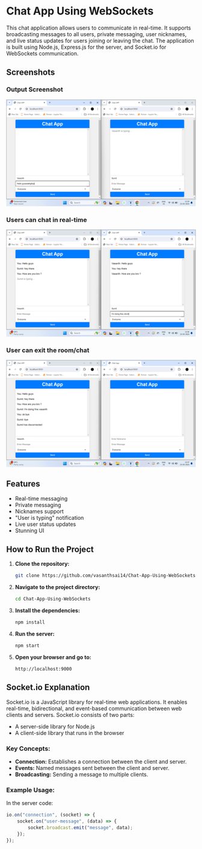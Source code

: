 # Chat App Using WebSockets

This chat application allows users to communicate in real-time. It supports broadcasting messages to all users, private messaging, user nicknames, and live status updates for users joining or leaving the chat. The application is built using Node.js, Express.js for the server, and Socket.io for WebSockets communication.

## Screenshots

### Output Screenshot
![Output Screenshot](public/output.png)

### Users can chat in real-time
![Chatting Screenshot](public/chatting.png)

### User can exit the room/chat
![Disconnect Screenshot](public/disconnect.png)

## Features

- Real-time messaging
- Private messaging
- Nicknames support
- "User is typing" notification
- Live user status updates
- Stunning UI 

## How to Run the Project

1. **Clone the repository:**

    ```bash
    git clone https://github.com/vasanthsai14/Chat-App-Using-WebSockets.git
    ```

2. **Navigate to the project directory:**

    ```bash
    cd Chat-App-Using-WebSockets
    ```

3. **Install the dependencies:**

    ```bash
    npm install
    ```

4. **Run the server:**

    ```bash
    npm start
    ```

5. **Open your browser and go to:**

    ```
    http://localhost:9000
    ```

## Socket.io Explanation

Socket.io is a JavaScript library for real-time web applications. It enables real-time, bidirectional, and event-based communication between web clients and servers. Socket.io consists of two parts:

- A server-side library for Node.js
- A client-side library that runs in the browser

### Key Concepts:

- **Connection:** Establishes a connection between the client and server.
- **Events:** Named messages sent between the client and server.
- **Broadcasting:** Sending a message to multiple clients.

### Example Usage:

In the server code:
```javascript
io.on("connection", (socket) => {
    socket.on("user-message", (data) => {
        socket.broadcast.emit("message", data);
    });
});
